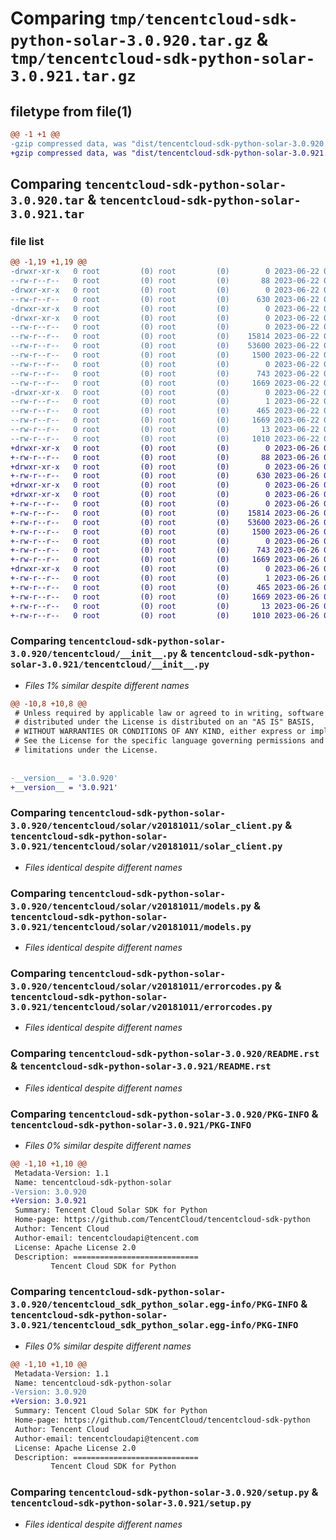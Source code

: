 # Comparing `tmp/tencentcloud-sdk-python-solar-3.0.920.tar.gz` & `tmp/tencentcloud-sdk-python-solar-3.0.921.tar.gz`

## filetype from file(1)

```diff
@@ -1 +1 @@
-gzip compressed data, was "dist/tencentcloud-sdk-python-solar-3.0.920.tar", last modified: Thu Jun 22 00:33:45 2023, max compression
+gzip compressed data, was "dist/tencentcloud-sdk-python-solar-3.0.921.tar", last modified: Mon Jun 26 00:31:47 2023, max compression
```

## Comparing `tencentcloud-sdk-python-solar-3.0.920.tar` & `tencentcloud-sdk-python-solar-3.0.921.tar`

### file list

```diff
@@ -1,19 +1,19 @@
-drwxr-xr-x   0 root         (0) root         (0)        0 2023-06-22 00:33:45.000000 tencentcloud-sdk-python-solar-3.0.920/
--rw-r--r--   0 root         (0) root         (0)       88 2023-06-22 00:33:45.000000 tencentcloud-sdk-python-solar-3.0.920/setup.cfg
-drwxr-xr-x   0 root         (0) root         (0)        0 2023-06-22 00:33:45.000000 tencentcloud-sdk-python-solar-3.0.920/tencentcloud/
--rw-r--r--   0 root         (0) root         (0)      630 2023-06-22 00:33:45.000000 tencentcloud-sdk-python-solar-3.0.920/tencentcloud/__init__.py
-drwxr-xr-x   0 root         (0) root         (0)        0 2023-06-22 00:33:45.000000 tencentcloud-sdk-python-solar-3.0.920/tencentcloud/solar/
-drwxr-xr-x   0 root         (0) root         (0)        0 2023-06-22 00:33:45.000000 tencentcloud-sdk-python-solar-3.0.920/tencentcloud/solar/v20181011/
--rw-r--r--   0 root         (0) root         (0)        0 2023-06-22 00:33:45.000000 tencentcloud-sdk-python-solar-3.0.920/tencentcloud/solar/v20181011/__init__.py
--rw-r--r--   0 root         (0) root         (0)    15814 2023-06-22 00:33:45.000000 tencentcloud-sdk-python-solar-3.0.920/tencentcloud/solar/v20181011/solar_client.py
--rw-r--r--   0 root         (0) root         (0)    53600 2023-06-22 00:33:45.000000 tencentcloud-sdk-python-solar-3.0.920/tencentcloud/solar/v20181011/models.py
--rw-r--r--   0 root         (0) root         (0)     1500 2023-06-22 00:33:45.000000 tencentcloud-sdk-python-solar-3.0.920/tencentcloud/solar/v20181011/errorcodes.py
--rw-r--r--   0 root         (0) root         (0)        0 2023-06-22 00:33:45.000000 tencentcloud-sdk-python-solar-3.0.920/tencentcloud/solar/__init__.py
--rw-r--r--   0 root         (0) root         (0)      743 2023-06-22 00:33:45.000000 tencentcloud-sdk-python-solar-3.0.920/README.rst
--rw-r--r--   0 root         (0) root         (0)     1669 2023-06-22 00:33:45.000000 tencentcloud-sdk-python-solar-3.0.920/PKG-INFO
-drwxr-xr-x   0 root         (0) root         (0)        0 2023-06-22 00:33:45.000000 tencentcloud-sdk-python-solar-3.0.920/tencentcloud_sdk_python_solar.egg-info/
--rw-r--r--   0 root         (0) root         (0)        1 2023-06-22 00:33:45.000000 tencentcloud-sdk-python-solar-3.0.920/tencentcloud_sdk_python_solar.egg-info/dependency_links.txt
--rw-r--r--   0 root         (0) root         (0)      465 2023-06-22 00:33:45.000000 tencentcloud-sdk-python-solar-3.0.920/tencentcloud_sdk_python_solar.egg-info/SOURCES.txt
--rw-r--r--   0 root         (0) root         (0)     1669 2023-06-22 00:33:45.000000 tencentcloud-sdk-python-solar-3.0.920/tencentcloud_sdk_python_solar.egg-info/PKG-INFO
--rw-r--r--   0 root         (0) root         (0)       13 2023-06-22 00:33:45.000000 tencentcloud-sdk-python-solar-3.0.920/tencentcloud_sdk_python_solar.egg-info/top_level.txt
--rw-r--r--   0 root         (0) root         (0)     1010 2023-06-22 00:33:45.000000 tencentcloud-sdk-python-solar-3.0.920/setup.py
+drwxr-xr-x   0 root         (0) root         (0)        0 2023-06-26 00:31:47.000000 tencentcloud-sdk-python-solar-3.0.921/
+-rw-r--r--   0 root         (0) root         (0)       88 2023-06-26 00:31:47.000000 tencentcloud-sdk-python-solar-3.0.921/setup.cfg
+drwxr-xr-x   0 root         (0) root         (0)        0 2023-06-26 00:31:47.000000 tencentcloud-sdk-python-solar-3.0.921/tencentcloud/
+-rw-r--r--   0 root         (0) root         (0)      630 2023-06-26 00:31:47.000000 tencentcloud-sdk-python-solar-3.0.921/tencentcloud/__init__.py
+drwxr-xr-x   0 root         (0) root         (0)        0 2023-06-26 00:31:47.000000 tencentcloud-sdk-python-solar-3.0.921/tencentcloud/solar/
+drwxr-xr-x   0 root         (0) root         (0)        0 2023-06-26 00:31:47.000000 tencentcloud-sdk-python-solar-3.0.921/tencentcloud/solar/v20181011/
+-rw-r--r--   0 root         (0) root         (0)        0 2023-06-26 00:31:47.000000 tencentcloud-sdk-python-solar-3.0.921/tencentcloud/solar/v20181011/__init__.py
+-rw-r--r--   0 root         (0) root         (0)    15814 2023-06-26 00:31:47.000000 tencentcloud-sdk-python-solar-3.0.921/tencentcloud/solar/v20181011/solar_client.py
+-rw-r--r--   0 root         (0) root         (0)    53600 2023-06-26 00:31:47.000000 tencentcloud-sdk-python-solar-3.0.921/tencentcloud/solar/v20181011/models.py
+-rw-r--r--   0 root         (0) root         (0)     1500 2023-06-26 00:31:47.000000 tencentcloud-sdk-python-solar-3.0.921/tencentcloud/solar/v20181011/errorcodes.py
+-rw-r--r--   0 root         (0) root         (0)        0 2023-06-26 00:31:47.000000 tencentcloud-sdk-python-solar-3.0.921/tencentcloud/solar/__init__.py
+-rw-r--r--   0 root         (0) root         (0)      743 2023-06-26 00:31:47.000000 tencentcloud-sdk-python-solar-3.0.921/README.rst
+-rw-r--r--   0 root         (0) root         (0)     1669 2023-06-26 00:31:47.000000 tencentcloud-sdk-python-solar-3.0.921/PKG-INFO
+drwxr-xr-x   0 root         (0) root         (0)        0 2023-06-26 00:31:47.000000 tencentcloud-sdk-python-solar-3.0.921/tencentcloud_sdk_python_solar.egg-info/
+-rw-r--r--   0 root         (0) root         (0)        1 2023-06-26 00:31:47.000000 tencentcloud-sdk-python-solar-3.0.921/tencentcloud_sdk_python_solar.egg-info/dependency_links.txt
+-rw-r--r--   0 root         (0) root         (0)      465 2023-06-26 00:31:47.000000 tencentcloud-sdk-python-solar-3.0.921/tencentcloud_sdk_python_solar.egg-info/SOURCES.txt
+-rw-r--r--   0 root         (0) root         (0)     1669 2023-06-26 00:31:47.000000 tencentcloud-sdk-python-solar-3.0.921/tencentcloud_sdk_python_solar.egg-info/PKG-INFO
+-rw-r--r--   0 root         (0) root         (0)       13 2023-06-26 00:31:47.000000 tencentcloud-sdk-python-solar-3.0.921/tencentcloud_sdk_python_solar.egg-info/top_level.txt
+-rw-r--r--   0 root         (0) root         (0)     1010 2023-06-26 00:31:47.000000 tencentcloud-sdk-python-solar-3.0.921/setup.py
```

### Comparing `tencentcloud-sdk-python-solar-3.0.920/tencentcloud/__init__.py` & `tencentcloud-sdk-python-solar-3.0.921/tencentcloud/__init__.py`

 * *Files 1% similar despite different names*

```diff
@@ -10,8 +10,8 @@
 # Unless required by applicable law or agreed to in writing, software
 # distributed under the License is distributed on an "AS IS" BASIS,
 # WITHOUT WARRANTIES OR CONDITIONS OF ANY KIND, either express or implied.
 # See the License for the specific language governing permissions and
 # limitations under the License.
 
 
-__version__ = '3.0.920'
+__version__ = '3.0.921'
```

### Comparing `tencentcloud-sdk-python-solar-3.0.920/tencentcloud/solar/v20181011/solar_client.py` & `tencentcloud-sdk-python-solar-3.0.921/tencentcloud/solar/v20181011/solar_client.py`

 * *Files identical despite different names*

### Comparing `tencentcloud-sdk-python-solar-3.0.920/tencentcloud/solar/v20181011/models.py` & `tencentcloud-sdk-python-solar-3.0.921/tencentcloud/solar/v20181011/models.py`

 * *Files identical despite different names*

### Comparing `tencentcloud-sdk-python-solar-3.0.920/tencentcloud/solar/v20181011/errorcodes.py` & `tencentcloud-sdk-python-solar-3.0.921/tencentcloud/solar/v20181011/errorcodes.py`

 * *Files identical despite different names*

### Comparing `tencentcloud-sdk-python-solar-3.0.920/README.rst` & `tencentcloud-sdk-python-solar-3.0.921/README.rst`

 * *Files identical despite different names*

### Comparing `tencentcloud-sdk-python-solar-3.0.920/PKG-INFO` & `tencentcloud-sdk-python-solar-3.0.921/PKG-INFO`

 * *Files 0% similar despite different names*

```diff
@@ -1,10 +1,10 @@
 Metadata-Version: 1.1
 Name: tencentcloud-sdk-python-solar
-Version: 3.0.920
+Version: 3.0.921
 Summary: Tencent Cloud Solar SDK for Python
 Home-page: https://github.com/TencentCloud/tencentcloud-sdk-python
 Author: Tencent Cloud
 Author-email: tencentcloudapi@tencent.com
 License: Apache License 2.0
 Description: ============================
         Tencent Cloud SDK for Python
```

### Comparing `tencentcloud-sdk-python-solar-3.0.920/tencentcloud_sdk_python_solar.egg-info/PKG-INFO` & `tencentcloud-sdk-python-solar-3.0.921/tencentcloud_sdk_python_solar.egg-info/PKG-INFO`

 * *Files 0% similar despite different names*

```diff
@@ -1,10 +1,10 @@
 Metadata-Version: 1.1
 Name: tencentcloud-sdk-python-solar
-Version: 3.0.920
+Version: 3.0.921
 Summary: Tencent Cloud Solar SDK for Python
 Home-page: https://github.com/TencentCloud/tencentcloud-sdk-python
 Author: Tencent Cloud
 Author-email: tencentcloudapi@tencent.com
 License: Apache License 2.0
 Description: ============================
         Tencent Cloud SDK for Python
```

### Comparing `tencentcloud-sdk-python-solar-3.0.920/setup.py` & `tencentcloud-sdk-python-solar-3.0.921/setup.py`

 * *Files identical despite different names*

